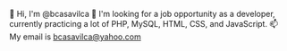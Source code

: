 👋 Hi, I'm @bcasavilca
👀 I'm looking for a job opportunity as a developer, currently practicing a lot of PHP, MySQL, HTML, CSS, and JavaScript.
📫 My email is bcasavilca@yahoo.com

<!---
bcasavilca/bcasavilca is a ✨ special ✨ repository because its `README.md` (this file) appears on your GitHub profile.
You can click the Preview link to take a look at your changes.
--->
